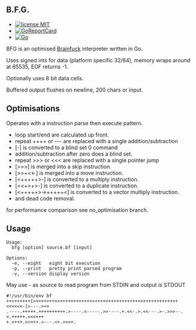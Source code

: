 ## B.F.G.

* [![license MIT](https://img.shields.io/badge/license-MIT-brightgreen.svg)](https://opensource.org/licenses/MIT)
* [![GoReportCard](https://goreportcard.com/badge/github.com/tristanmorgan/bfg)](https://goreportcard.com/report/github.com/tristanmorgan/bfg)
* [![Go](https://github.com/tristanmorgan/bfg/actions/workflows/go-test-build.yml/badge.svg)](https://github.com/tristanmorgan/bfg/actions/workflows/go-test-build.yml)

BFG is an optimised [Brainfuck](https://esolangs.org/wiki/Brainfuck) interpreter written in Go.

Uses signed ints for data (platform specific 32/64), memory wraps around at 65535, EOF returns -1.

Optionally uses 8 bit data cells.

Buffered output flushes on newline, 200 chars or input.

## Optimisations

Operates with a instruction parse then execute pattern.

 * loop start/end are calculated up front.
 * repeat ++++ or --- are replaced with a single addition/subtraction
 * [-] is converted to a blind set 0 command
 * addition/subtraction after zero does a blind set.
 * repeat >>> or <<< are replaced with a single pointer jump
 * [>>>] is merged into a skip instruction.
 * [>>+<<-] is merged into a move instruction.
 * [<+++++>-] is converted to a multiply instruction.
 * [<<+>+>-] is converted to a duplicate instruction.
 * [<+++++>->+++++<] is converted to a vector multiply instruction.
 * and dead code removal.

for performance comparison see no_optimisation branch.

## Usage

    Usage:
      bfg [option] source.bf [input]
    
    Options:
      -e, --eight	eight bit execution
      -p, --print	pretty print parsed program
      -v, --version	display version

May use - as source to read program from STDIN and output is STDOUT

    #!/usr/bin/env bf
    +++++++++[>++++++++>++++++++++++>++++>++++++++++++>+++++++++++>+<<<<<<-]>---.>++
    .----.+++++.++++++++++.>----.<-----.>>----.+.<<-.>.<<---.>-.>>>--.<.+++++.<<<+++
    +.>+++.>>>++.<---.<+.>>>+.

